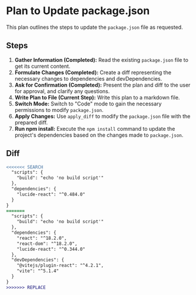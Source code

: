 # Plan to Update package.json

This plan outlines the steps to update the `package.json` file as requested.

## Steps

1.  **Gather Information (Completed):** Read the existing `package.json` file to get its current content.
2.  **Formulate Changes (Completed):** Create a diff representing the necessary changes to dependencies and devDependencies.
3.  **Ask for Confirmation (Completed):** Present the plan and diff to the user for approval, and clarify any questions.
4.  **Write Plan to File (Current Step):** Write this plan to a markdown file.
5.  **Switch Mode:** Switch to "Code" mode to gain the necessary permissions to modify `package.json`.
6.  **Apply Changes:** Use `apply_diff` to modify the `package.json` file with the prepared diff.
7.  **Run npm install:** Execute the `npm install` command to update the project's dependencies based on the changes made to `package.json`.

## Diff

```diff
<<<<<<< SEARCH
  "scripts": {
    "build": "echo 'no build script'"
  },
  "dependencies": {
    "lucide-react": "^0.484.0"
  }
}
=======
  "scripts": {
    "build": "echo 'no build script'"
  },
  "dependencies": {
    "react": "^18.2.0",
    "react-dom": "^18.2.0",
    "lucide-react": "^0.344.0"
  },
  "devDependencies": {
    "@vitejs/plugin-react": "^4.2.1",
    "vite": "^5.1.4"
  }
}
>>>>>>> REPLACE